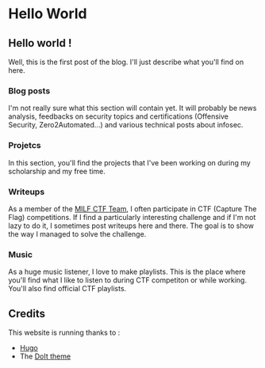 # Hello World


## Hello world !

Well, this is the first post of the blog. I'll just describe what you'll find on here.

### Blog posts
I'm not really sure what this section will contain yet. It will probably be news analysis, feedbacks on security topics and certifications (Offensive Security, Zero2Automated...) and various technical posts about infosec. 

### Projetcs
In this section, you'll find the projects that I've been working on during my scholarship and my free time.

### Writeups
As a member of the [MILF CTF Team](https://milfctf.com/), I often participate in CTF (Capture The Flag) competitions. If I find a particularly interesting challenge and if I'm not lazy to do it, I sometimes post writeups here and there. The goal is to show the way I managed to solve the challenge. 

### Music
As a huge music listener, I love to make playlists. This is the place where you'll find what I like to listen to during CTF competiton or while working. You'll also find official CTF playlists.

## Credits
This website is running thanks to :
- [Hugo](https://gohugo.io/)
- The [DoIt theme](https://github.com/HEIGE-PCloud/DoIt)
